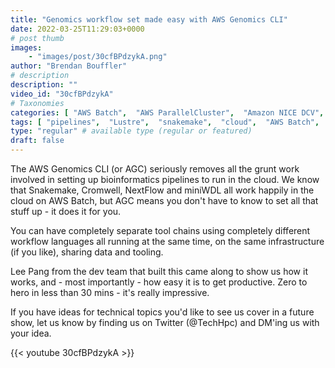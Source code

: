 ```yaml
---
title: "Genomics workflow set made easy with AWS Genomics CLI"
date: 2022-03-25T11:29:03+0000
# post thumb
images:
    - "images/post/30cfBPdzykA.png"
author: "Brendan Bouffler"
# description
description: ""
video_id: "30cfBPdzykA"
# Taxonomies
categories: [ "AWS Batch",  "AWS ParallelCluster",  "Amazon NICE DCV",  "Life Sciences", ]
tags: [ "pipelines",  "Lustre",  "snakemake",  "cloud",  "AWS Batch",  "Covid-19",  "CPUs",  "Batch",  "Storage",  "genomics",  "cromwell",  "DCV",  "ParallelCluster",  "EC2",  "HPC",  "vizualization",  "miniWDL",  "WDL",  "Schedulers",  "nextflow",  "bioinformatics",  "High Performance Computing",  "virtualization",  "GPUs",  "techshorts", ]
type: "regular" # available type (regular or featured)
draft: false
---
```


The AWS Genomics CLI (or AGC) seriously removes all the grunt work involved in setting up bioinformatics pipelines to run in the cloud. We know that Snakemake, Cromwell, NextFlow and miniWDL all work happily in the cloud on AWS Batch, but AGC means you don't have to know to set all that stuff up - it does it for you.

You can have completely separate tool chains using completely different workflow languages all running at the same time, on the same infrastructure (if you like), sharing data and tooling.

Lee Pang from the dev team that built this came along to show us how it works, and - most importantly - how easy it is to get productive. Zero to hero in less than 30 mins - it's really impressive. 

If you have ideas for technical topics you'd like to see us cover in a future show, let us know by finding us on Twitter (@TechHpc) and DM'ing us with your idea.

{{< youtube 30cfBPdzykA >}}